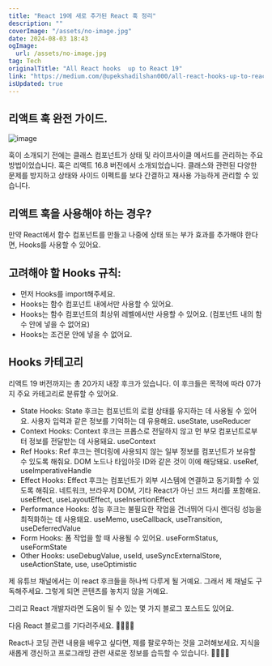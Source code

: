 ```yaml
---
title: "React 19에 새로 추가된 React 훅 정리"
description: ""
coverImage: "/assets/no-image.jpg"
date: 2024-08-03 18:43
ogImage: 
  url: /assets/no-image.jpg
tag: Tech
originalTitle: "All React hooks  up to React 19"
link: "https://medium.com/@upekshadilshan000/all-react-hooks-up-to-react-19-5c0bbba534a5"
isUpdated: true
---
```






## 리액트 훅 완전 가이드.

![image](https://miro.medium.com/v2/resize:fit:1400/1*HOahzVAKstNAfQwHP6_G3Q.gif)

훅이 소개되기 전에는 클래스 컴포넌트가 상태 및 라이프사이클 메서드를 관리하는 주요 방법이었습니다. 훅은 리액트 16.8 버전에서 소개되었습니다. 클래스와 관련된 다양한 문제를 방지하고 상태와 사이드 이펙트를 보다 간결하고 재사용 가능하게 관리할 수 있습니다.

## 리액트 훅을 사용해야 하는 경우?

<div class="content-ad"></div>

만약 React에서 함수 컴포넌트를 만들고 나중에 상태 또는 부가 효과를 추가해야 한다면, Hooks를 사용할 수 있어요.

## 고려해야 할 Hooks 규칙:

- 먼저 Hooks를 import해주세요.
- Hooks는 함수 컴포넌트 내에서만 사용할 수 있어요.
- Hooks는 함수 컴포넌트의 최상위 레벨에서만 사용할 수 있어요. (컴포넌트 내의 함수 안에 넣을 수 없어요)
- Hooks는 조건문 안에 넣을 수 없어요.

## Hooks 카테고리

<div class="content-ad"></div>

리액트 19 버전까지는 총 20가지 내장 후크가 있습니다. 이 후크들은 목적에 따라 07가지 주요 카테고리로 분류할 수 있어요.

- State Hooks: State 후크는 컴포넌트의 로컬 상태를 유지하는 데 사용될 수 있어요. 사용자 입력과 같은 정보를 기억하는 데 유용해요. useState, useReducer
- Context Hooks: Context 후크는 프롭스로 전달하지 않고 먼 부모 컴포넌트로부터 정보를 전달받는 데 사용돼요. useContext
- Ref Hooks: Ref 후크는 렌더링에 사용되지 않는 일부 정보를 컴포넌트가 보유할 수 있도록 해줘요. DOM 노드나 타임아웃 ID와 같은 것이 이에 해당돼요. useRef, useImperativeHandle
- Effect Hooks: Effect 후크는 컴포넌트가 외부 시스템에 연결하고 동기화할 수 있도록 해줘요. 네트워크, 브라우저 DOM, 기타 React가 아닌 코드 처리를 포함해요. useEffect, useLayoutEffect, useInsertionEffect
- Performance Hooks: 성능 후크는 불필요한 작업을 건너뛰어 다시 렌더링 성능을 최적화하는 데 사용돼요. useMemo, useCallback, useTransition, useDeferredValue
- Form Hooks: 폼 작업을 할 때 사용될 수 있어요. useFormStatus, useFormState
- Other Hooks: useDebugValue, useId, useSyncExternalStore, useActionState, use, useOptimistic

제 유튜브 채널에서는 이 react 후크들을 하나씩 다루게 될 거예요. 그래서 제 채널도 구독해주세요. 그렇게 되면 콘텐츠를 놓치지 않을 거예요.

그리고 React 개발자라면 도움이 될 수 있는 몇 가지 블로그 포스트도 있어요.

<div class="content-ad"></div>

다음 React 블로그를 기다려주세요. 👋👋👋👋

React나 코딩 관련 내용을 배우고 싶다면, 제를 팔로우하는 것을 고려해보세요. 지식을 새롭게 갱신하고 프로그래밍 관련 새로운 정보를 습득할 수 있습니다. 🤩🤩🤩😃